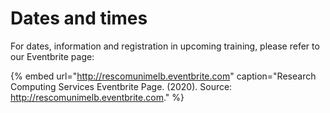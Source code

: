 # Dates and times

For dates, information and registration in upcoming training, please refer to our Eventbrite page:

{% embed url="http://rescomunimelb.eventbrite.com" caption="Research Computing Services Eventbrite Page. \(2020\). Source: http://rescomunimelb.eventbrite.com." %}



